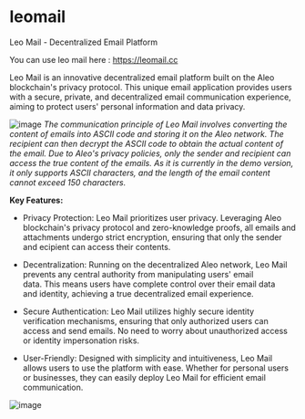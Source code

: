 # leomail

Leo Mail - Decentralized Email Platform

You can use leo mail here : https://leomail.cc

Leo Mail is an innovative decentralized email platform built on the Aleo blockchain's privacy protocol. This unique email application provides users with a secure, private, and decentralized email communication experience, aiming to protect users' personal information and data privacy.

![image](https://github.com/footer123/leomail/assets/137860233/50396970-112c-4a7a-b79b-7a063b9675e7)
*The communication principle of Leo Mail involves converting the content of emails into ASCII code and storing it on the Aleo network. The recipient can then decrypt the ASCII code to obtain the actual content of the email. Due to Aleo's privacy policies, only the sender and recipient can access the true content of the emails. As it is currently in the demo version, it only supports ASCII characters, and the length of the email content cannot exceed 150 characters.*

**Key Features:**

 - Privacy Protection: Leo Mail prioritizes user privacy. Leveraging Aleo blockchain's privacy protocol and zero-knowledge proofs, all
   emails and attachments undergo strict encryption, ensuring that only
   the sender and ecipient can access their contents.
   
 - Decentralization: Running on the decentralized Aleo network, Leo Mail prevents any central authority from manipulating users' email   
   data. This means users have complete control over their email data   
   and identity, achieving a true decentralized email experience.

 - Secure Authentication: Leo Mail utilizes highly secure identity verification mechanisms, ensuring that only authorized users can   
   access and send emails. No need to worry about unauthorized access or
   identity impersonation risks.

 - User-Friendly: Designed with simplicity and intuitiveness, Leo Mail
   allows users to use the platform with ease. Whether for personal
   users or businesses, they can easily deploy Leo Mail for efficient
   email communication.
   

![image](https://github.com/footer123/leomail/assets/137860233/22d3281a-b2e0-4b5d-81f5-f5977c230f7d)
